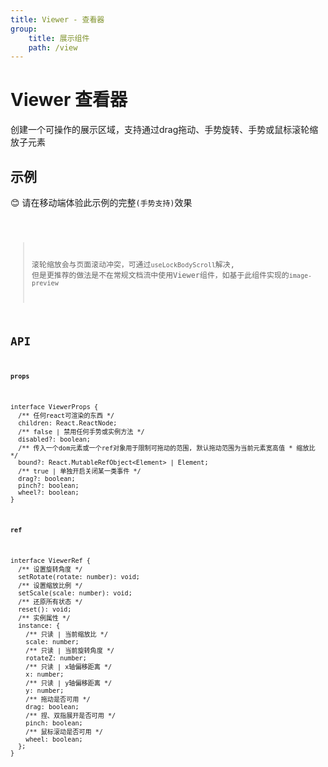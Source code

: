 ```yaml
---
title: Viewer - 查看器
group:
    title: 展示组件
    path: /view
---
```


# Viewer 查看器

创建一个可操作的展示区域，支持通过drag拖动、手势旋转、手势或鼠标滚轮缩放子元素

## 示例
😊 请在移动端体验此示例的完整`(手势支持)`效果

<code src="./demo.tsx" />

> 滚轮缩放会与页面滚动冲突，可通过`useLockBodyScroll`<!-- TODO: 添加链接 -->解决, 但是更推荐的做法是不在常规文档流中使用Viewer组件，如基于此组件实现的`image-preview`

## API
**`props`**
```tsx | pure
interface ViewerProps {
  /** 任何react可渲染的东西 */
  children: React.ReactNode;
  /** false | 禁用任何手势或实例方法 */
  disabled?: boolean;
  /** 传入一个dom元素或一个ref对象用于限制可拖动的范围, 默认拖动范围为当前元素宽高值 * 缩放比 */
  bound?: React.MutableRefObject<Element> | Element;
  /** true | 单独开启关闭某一类事件 */
  drag?: boolean;
  pinch?: boolean;
  wheel?: boolean;
}
```

**`ref`**
```tsx | pure
interface ViewerRef {
  /** 设置旋转角度 */
  setRotate(rotate: number): void;
  /** 设置缩放比例 */
  setScale(scale: number): void;
  /** 还原所有状态 */
  reset(): void;
  /** 实例属性 */
  instance: {
    /** 只读 | 当前缩放比 */
    scale: number;
    /** 只读 | 当前旋转角度 */
    rotateZ: number;
    /** 只读 | x轴偏移距离 */
    x: number;
    /** 只读 | y轴偏移距离 */
    y: number;
    /** 拖动是否可用 */
    drag: boolean;
    /** 捏、双指展开是否可用 */
    pinch: boolean;
    /** 鼠标滚动是否可用 */
    wheel: boolean;
  };
}
```










